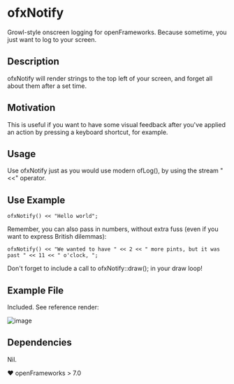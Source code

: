 # ofxNotify

Growl-style onscreen logging for openFrameworks. Because sometime, you just want to log to your screen.

## Description

ofxNotify will render strings to the top left of your screen, and forget all about them after a set time. 

## Motivation

This is useful if you want to have some visual feedback after you've applied an action by pressing a keyboard shortcut, for example.

## Usage

Use ofxNotify just as you would use modern ofLog(), by using the stream "<<" operator.

## Use Example

	ofxNotify() << "Hello world";

Remember, you can also pass in numbers, without extra fuss (even if you want to express British dilemmas):

	ofxNotify() << "We wanted to have " << 2 << " more pints, but it was past " << 11 << " o'clock, ";

Don't forget to include a call to ofxNotify::draw(); in your draw loop!

## Example File 

Included. See reference render:

![image](http://poniesandlight.co.uk/img/ref-render-ofxNotify.png "ofxNotify Reference Render")


## Dependencies

Nil. 

♥ openFrameworks > 7.0